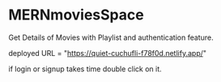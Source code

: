 # MERNmoviesSpace
Get Details of Movies with Playlist and authentication feature.

deployed URL  = "https://quiet-cuchufli-f78f0d.netlify.app/"

if login or signup takes time double click on it.
